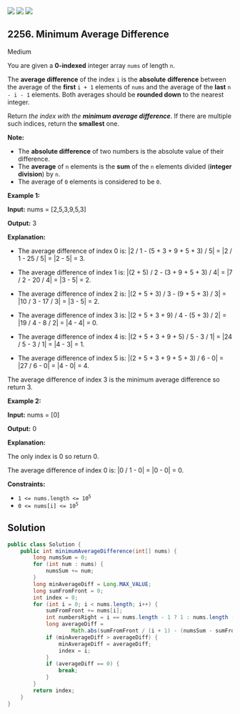 [![](https://img.shields.io/github/stars/javadev/LeetCode-in-Java?label=Stars&style=flat-square)](https://github.com/javadev/LeetCode-in-Java)
[![](https://img.shields.io/github/forks/javadev/LeetCode-in-Java?label=Fork%20me%20on%20GitHub%20&style=flat-square)](https://github.com/javadev/LeetCode-in-Java/fork)
[![](https://img.shields.io/badge/-LeetCode%20in%20Kotlin-blue?style=flat-square)](https://github.com/javadev/LeetCode-in-Kotlin)

## 2256\. Minimum Average Difference

Medium

You are given a **0-indexed** integer array `nums` of length `n`.

The **average difference** of the index `i` is the **absolute** **difference** between the average of the **first** `i + 1` elements of `nums` and the average of the **last** `n - i - 1` elements. Both averages should be **rounded down** to the nearest integer.

Return _the index with the **minimum average difference**_. If there are multiple such indices, return the **smallest** one.

**Note:**

*   The **absolute difference** of two numbers is the absolute value of their difference.
*   The **average** of `n` elements is the **sum** of the `n` elements divided (**integer division**) by `n`.
*   The average of `0` elements is considered to be `0`.

**Example 1:**

**Input:** nums = [2,5,3,9,5,3]

**Output:** 3

**Explanation:** 

- The average difference of index 0 is: \|2 / 1 - (5 + 3 + 9 + 5 + 3) / 5\| = \|2 / 1 - 25 / 5\| = \|2 - 5\| = 3. 

- The average difference of index 1 is: \|(2 + 5) / 2 - (3 + 9 + 5 + 3) / 4\| = \|7 / 2 - 20 / 4\| = \|3 - 5\| = 2. 
 
- The average difference of index 2 is: \|(2 + 5 + 3) / 3 - (9 + 5 + 3) / 3\| = \|10 / 3 - 17 / 3\| = \|3 - 5\| = 2. 
 
- The average difference of index 3 is: \|(2 + 5 + 3 + 9) / 4 - (5 + 3) / 2\| = \|19 / 4 - 8 / 2\| = \|4 - 4\| = 0. 
 
- The average difference of index 4 is: \|(2 + 5 + 3 + 9 + 5) / 5 - 3 / 1\| = \|24 / 5 - 3 / 1\| = \|4 - 3\| = 1. 
 
- The average difference of index 5 is: \|(2 + 5 + 3 + 9 + 5 + 3) / 6 - 0\| = \|27 / 6 - 0\| = \|4 - 0\| = 4. 
 
The average difference of index 3 is the minimum average difference so return 3. 

**Example 2:**

**Input:** nums = [0]

**Output:** 0

**Explanation:** 

The only index is 0 so return 0. 

The average difference of index 0 is: \|0 / 1 - 0\| = \|0 - 0\| = 0. 

**Constraints:**

*   <code>1 <= nums.length <= 10<sup>5</sup></code>
*   <code>0 <= nums[i] <= 10<sup>5</sup></code>

## Solution

```java
public class Solution {
    public int minimumAverageDifference(int[] nums) {
        long numsSum = 0;
        for (int num : nums) {
            numsSum += num;
        }
        long minAverageDiff = Long.MAX_VALUE;
        long sumFromFront = 0;
        int index = 0;
        for (int i = 0; i < nums.length; i++) {
            sumFromFront += nums[i];
            int numbersRight = i == nums.length - 1 ? 1 : nums.length - i - 1;
            long averageDiff =
                    Math.abs(sumFromFront / (i + 1) - (numsSum - sumFromFront) / numbersRight);
            if (minAverageDiff > averageDiff) {
                minAverageDiff = averageDiff;
                index = i;
            }
            if (averageDiff == 0) {
                break;
            }
        }
        return index;
    }
}
```
